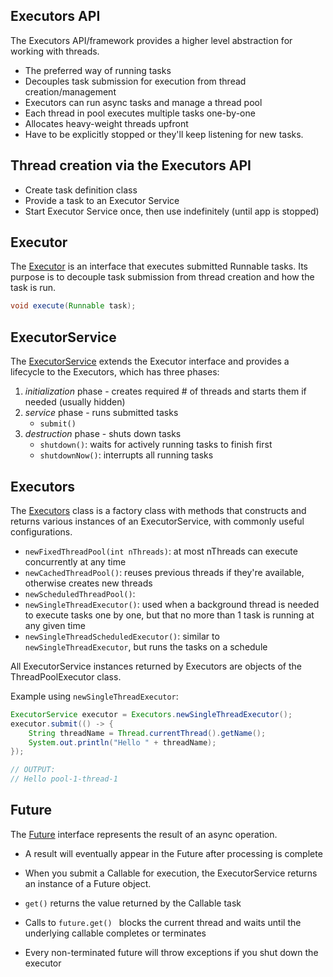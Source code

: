 ## Executors API

The Executors API/framework provides a higher level abstraction for working with threads.

- The preferred way of running tasks
- Decouples task submission for execution from thread creation/management
- Executors can run async tasks and manage a thread pool
- Each thread in pool executes multiple tasks one-by-one
- Allocates heavy-weight threads upfront
- Have to be explicitly stopped or they'll keep listening for new tasks.

## Thread creation via the Executors API

- Create task definition class
- Provide a task to an Executor Service
- Start Executor Service once, then use indefinitely (until app is stopped)

## Executor

The [Executor](https://docs.oracle.com/javase/8/docs/api/java/util/concurrent/Executor.html) is an interface that executes submitted Runnable tasks.
Its purpose is to decouple task submission from thread creation and how the task is run.

```java
void execute(Runnable task);
```

## ExecutorService

The [ExecutorService](https://docs.oracle.com/javase/7/docs/api/java/util/concurrent/ExecutorService.html) extends the Executor interface and provides a lifecycle to the Executors, which has three phases:

1. *initialization* phase - creates required # of threads and starts them if needed (usually hidden)
2. *service* phase - runs submitted tasks
   - `submit()`
3. *destruction* phase - shuts down tasks
   - `shutdown()`: waits for actively running tasks to finish first
   - `shutdownNow()`: interrupts all running tasks

## Executors

The [Executors](https://docs.oracle.com/javase/7/docs/api/java/util/concurrent/Executors.html) class is a factory class with methods that constructs and returns various instances of an ExecutorService, with commonly useful configurations.

- `newFixedThreadPool(int nThreads)`:  at most nThreads can execute concurrently at any time
- `newCachedThreadPool()`: reuses previous threads if they're available, otherwise creates new threads
- `newScheduledThreadPool()`:
- `newSingleThreadExecutor()`: used when a background thread is needed to execute tasks one by one, but that no more than 1 task is running at any given time
- `newSingleThreadScheduledExecutor()`: similar to `newSingleThreadExecutor`, but runs the tasks on a schedule

All ExecutorService instances returned by Executors are objects of the ThreadPoolExecutor class.

Example using `newSingleThreadExecutor`:
```java
ExecutorService executor = Executors.newSingleThreadExecutor();
executor.submit(() -> {
    String threadName = Thread.currentThread().getName();
    System.out.println("Hello " + threadName);
});

// OUTPUT:
// Hello pool-1-thread-1
```

## Future

The [Future](https://docs.oracle.com/javase/9/docs/api/java/util/concurrent/Future.html) interface represents the result of an async operation.

- A result will eventually appear in the Future after processing is complete
- When you submit a Callable for execution, the ExecutorService returns an instance of a Future object.

- `get()` returns the value returned by the Callable task
- Calls to `future.get() ` blocks the current thread and waits until the underlying callable completes or terminates
- Every non-terminated future will throw exceptions if you shut down the executor
